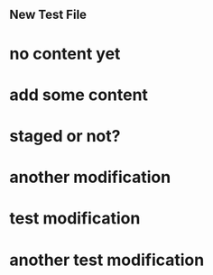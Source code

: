 ## New Test File

# no content yet
# add some content

# staged or not?

# another modification

# test modification

# another test modification